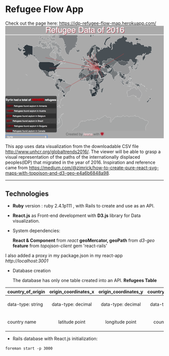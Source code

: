 # Refugee Flow App
Check out the page here: https://idp-refugee-flow-map.herokuapp.com/ 
![browser-screenshot](/public/screen.png)

This app uses data visualization from the downloadable CSV file <http://www.unhcr.org/globaltrends2016/>.
The viewer will be able to grasp a visual representation of the paths of the internationally displaced peoples(IDP) that migrated in the year of 2016. Inspiration and reference came from <https://medium.com/@zimrick/how-to-create-pure-react-svg-maps-with-topojson-and-d3-geo-e4a6b6848a98>.

***

## Technologies

* **Ruby** version : ruby 2.4.1p111 , with Rails to create and use as an API.  

* **React.js** as Front-end development with **D3.js** library for Data visualization.

* System dependencies:

    **React & Component** from _react_
    **geoMercator, geoPath** from _d3-geo_
    **feature** from _topojson-client_
    gem 'react-rails'

I also added a proxy in my package.json in my react-app _http://localhost:3001_

* Database creation

  The database has only one table created into an API.
  **Refugees Table**

| country_of_origin  | origin_coordinates_x | origin_coordinates_y  | country_of_asylum    | asylum_coordinates_x  | asylum_coordinates_y  | refugees           |
| ------------------ |:--------------------:| :--------------------:|:--------------------:| :--------------------:| :--------------------:| ------------------:|
| data-type: string  | data-type: decimal   | data-type: decimal    | data-type: string    | data-type: decimal    | data-type: decimal    | data-type: integer |
| country name       | latitude point       | longitude point       | country name         | latitude point        | longitude point       | number of refugees |


* Rails database with React.js initialization:

```
foreman start -p 3000
```
